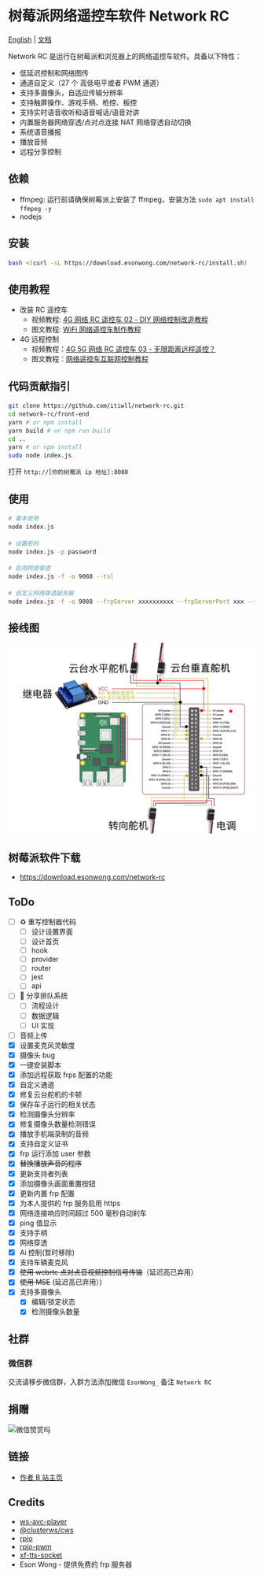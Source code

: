 # 树莓派网络遥控车软件 Network RC

[English](./README.md) | [文档](https://network-rc.esonwong.com)

Network RC 是运行在树莓派和浏览器上的网络遥控车软件。具备以下特性：

- 低延迟控制和网络图传
- 通道自定义（27 个 高低电平或者 PWM 通道）
- 支持多摄像头，自适应传输分辨率
- 支持触屏操作、游戏手柄、枪控、板控
- 支持实时语音收听和语音喊话/语音对讲
- 内置服务器网络穿透/点对点连接 NAT 网络穿透自动切换
- 系统语音播报
- 播放音频
- 远程分享控制

## 依赖

- ffmpeg: 运行前请确保树莓派上安装了 ffmpeg，安装方法 `sudo apt install ffmpeg -y`
- nodejs

## 安装

```bash
bash <(curl -sL https://download.esonwong.com/network-rc/install.sh)
```

## 使用教程

- 改装 RC 遥控车
  - 视频教程: [4G 网络 RC 遥控车 02 - DIY 网络控制改造教程](https://www.bilibili.com/video/BV1iK4y1r7mD)
  - 图文教程: [WiFi 网络遥控车制作教程](https://blog.esonwong.com/WiFi-4G-5G-%E7%BD%91%E7%BB%9C%E9%81%A5%E6%8E%A7%E8%BD%A6%E5%88%B6%E4%BD%9C%E6%95%99%E7%A8%8B/)
- 4G 远程控制
  - 视频教程：[4G 5G 网络 RC 遥控车 03 - 无限距离远程遥控？](https://www.bilibili.com/video/BV1Xp4y1X7fa)
  - 图文教程：[网络遥控车互联网控制教程](https://blog.esonwong.com/%E7%BD%91%E7%BB%9C%E9%81%A5%E6%8E%A7%E8%BD%A6%E4%BA%92%E8%81%94%E7%BD%91%E6%8E%A7%E5%88%B6%E6%95%99%E7%A8%8B/)

## 代码贡献指引

```bash
git clone https://github.com/itiwll/network-rc.git
cd network-rc/front-end
yarn # or npm install
yarn build # or npm run build
cd ..
yarn # or npm install
sudo node index.js
```

打开 `http://[你的树莓派 ip 地址]:8080`

## 使用

```bash
# 基本使用
node index.js

# 设置密码
node index.js -p password

# 启用网络穿透
node index.js -f -o 9088 --tsl

# 自定义网络穿透服务器
node index.js -f -o 9088 --frpServer xxxxxxxxxx --frpServerPort xxx --frpServerToken xxxxx
```

## 接线图

![GPIO](./gpio.jpg)

## 树莓派软件下载

- <https://download.esonwong.com/network-rc>

## ToDo

- [ ] ♻️ 重写控制器代码
  - [ ] 设计设置界面
  - [ ] 设计首页
  - [ ] hook
  - [ ] provider
  - [ ] router
  - [ ] jest
  - [ ] api
- [ ] 🔢 分享排队系统
  - [ ] 流程设计
  - [ ] 数据逻辑
  - [ ] UI 实现
- [ ] 音频上传
- [x] 设置麦克风灵敏度
- [x] 摄像头 bug
- [x] 一键安装脚本
- [x] 添加远程获取 frps 配置的功能
- [x] 自定义通道
- [x] 修复云台舵机的卡顿
- [x] 保存车子运行的相关状态
- [x] 检测摄像头分辨率
- [x] 修复摄像头数量检测错误
- [x] 播放手机端录制的音频
- [x] 支持自定义证书
- [x] frp 运行添加 user 参数
- [x] ~~替换播放声音的程序~~
- [x] 更新支持者列表
- [x] 添加摄像头画面重置按钮
- [x] 更新内置 frp 配置
- [x] 为本人提供的 frp 服务启用 https
- [x] 网络连接响应时间超过 500 毫秒自动刹车
- [x] ping 值显示
- [x] 支持手柄
- [x] 网络穿透
- [x] Ai 控制(暂时移除)
- [x] 支持车辆麦克风
- [x] ~~使用 webrtc 点对点音视频控制信号传输~~（延迟高已弃用）
- [x] ~~使用 MSE~~ (延迟高已弃用）)
- [x] 支持多摄像头
  - [x] 编辑/锁定状态
  - [x] 检测摄像头数量

## 社群

### 微信群

交流请移步微信群，入群方法添加微信 `EsonWong_` 备注 `Network RC`

## 捐赠

![微信赞赏吗](https://blog.esonwong.com/asset/wechat-donate.jpg)

## 链接

- [作者 B 站主页](https://space.bilibili.com/96740361)

## Credits

- [ws-avc-player](https://github.com/matijagaspar/ws-avc-player)
- [@clusterws/cws](https://github.com/ClusterWS/cWS)
- [rpio](https://github.com/jperkin/node-rpio)
- [rpio-pwm](https://github.com/xinkaiwang/rpio-pwm)
- [xf-tts-socket](https://github.com/jimuyouyou/xf-tts-socket)
- Eson Wong - 提供免费的 frp 服务器
